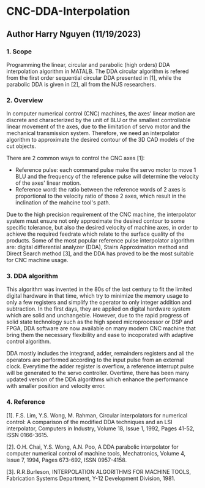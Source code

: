 # CNC-DDA-Interpolation

## Author Harry Nguyen (11/19/2023)

### 1. Scope

Programming the linear, circular and parabolic (high orders) DDA interpolation algorithm in MATALB. The DDA circular algorithm is refered from the first order sequential circular DDA presented in [1], while the parabolic DDA is given in [2], all from the NUS researchers.

### 2. Overview
In computer numerical control (CNC) machines, the axes' linear motion are discrete and characterized by the unit of BLU or the smallest controllable linear movement of the axes, due to the limitation of servo motor and the mechanical transmission system. Therefore, we need an interpolator algorithm to approximate the desired contour of the 3D CAD models of the cut objects. 

There are 2 common ways to control the CNC axes [1]:
- Reference pulse: each command pulse make the servo motor to move 1 BLU and the frequency of the reference pulse will determine the velocity of the axes' linear motion.
- Reference word: the ratio between the reference words of 2 axes is proportional to the velocity ratio of those 2 axes, which result in the inclination of the mahcine tool's path.

Due to the high precision requirement of the CNC machine, the interpolator system must ensure not only approximate the desired contour to some specific tolerance, but also the desired velocity of machine axes, in order to achieve the required feedrate which relate to the surface quality of the products.
Some of the most popular reference pulse interpolator algorithm are: digital differential analyzer (DDA), Stairs Approximation method and Direct Search method [3], and the DDA has proved to be the most suitable for CNC machine usage. 

### 3. DDA algorithm

This algorithm was invented in the 80s of the last century to fit the limited digital hardware in that time, which try to minimize the memory usage to only a few registers and simplify the operator to only integer addition and subtraction.
In the first days, they are applied on digital hardware system which are solid and unchangeble. However, due to the rapid progress of solid state technology such as the high speed microprocessor or DSP and FPGA, DDA software are now available on many modern CNC machine that bring them the necessary flexibility and ease to incoporated with adaptive control algorithm.

DDA mostly includes the integrand, adder, remainders registers and all the operators are performed according to the input pulse from an external clock. Everytime the adder register is overflow, a reference interrupt pulse will be generated to the servo controller. Overtime, there has been many updated version of the DDA algorithms which enhance the performance with smaller position and velocity error.

### 4. Reference

[1]. F.S. Lim, Y.S. Wong, M. Rahman, Circular interpolators for numerical control: A comparison of the modified DDA techniques and an LSI interpolator, Computers in Industry, Volume 18, Issue 1, 1992, Pages 41-52, ISSN 0166-3615.

[2]. O.H. Chai, Y.S. Wong, A.N. Poo, A DDA parabolic interpolator for computer numerical control of machine tools, Mechatronics, Volume 4, Issue 7, 1994, Pages 673-692, ISSN 0957-4158.

[3]. R.R.Burleson, INTERPOLATION ALGORITHMS FOR MACHINE TOOLS, Fabrication Systems Department, Y-12 Development Division, 1981.
